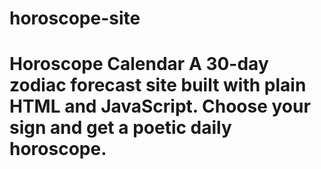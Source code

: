 # horoscope-site
# Horoscope Calendar A 30-day zodiac forecast site built with plain HTML and JavaScript. Choose your sign and get a poetic daily horoscope.
